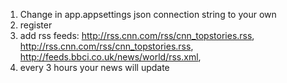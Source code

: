 1. Change in app.appsettings json connection string to your own
2. register
3. add rss feeds:
http://rss.cnn.com/rss/cnn_topstories.rss,
http://rss.cnn.com/rss/cnn_topstories.rss,
http://feeds.bbci.co.uk/news/world/rss.xml,
4. every 3 hours your news will update
